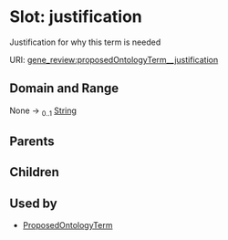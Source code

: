 
# Slot: justification

Justification for why this term is needed

URI: [gene_review:proposedOntologyTerm__justification](https://w3id.org/ai4curation/gene_review/proposedOntologyTerm__justification)


## Domain and Range

None &#8594;  <sub>0..1</sub> [String](types/String.md)

## Parents


## Children


## Used by

 * [ProposedOntologyTerm](ProposedOntologyTerm.md)
